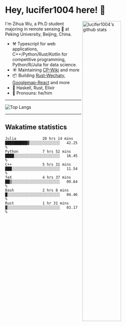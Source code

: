 # Hey, lucifer1004 here! :wave:

<img width="50%" align="right" alt="lucifer1004's github stats" src="https://github-readme-stats.vercel.app/api?username=lucifer1004&show_icons=true">

I'm Zihua Wu, a Ph.D student majoring in remote sensing :satellite: at Peking University, Beijing, China.

- :hammer_and_pick: Typescript for web applications, C++/Python/Rust/Kotlin for competitive programming, Python/R/Julia for data science.
- :sunny: Maintaining [CP-Wiki](https://cp-wiki.vercel.app) and more 
- :package: Building [Rust-Wechaty](https://github.com/wechaty/rust-wechaty), [Googlemap-React](https://github.com/googlemap-react/googlemap-react) and more
- :seedling: Haskell, Rust, Elixir
- :man: Pronouns: he/him

---

![Top Langs](https://github-readme-stats.vercel.app/api/top-langs/?username=lucifer1004&layout=compact)

---

## Wakatime statistics

<!--START_SECTION:waka-->

```text
Julia            20 hrs 14 mins  ██████████▓░░░░░░░░░░░░░░   42.25 %
Python           7 hrs 52 mins   ████░░░░░░░░░░░░░░░░░░░░░   16.45 %
C++              5 hrs 31 mins   ███░░░░░░░░░░░░░░░░░░░░░░   11.54 %
TeX              4 hrs 37 mins   ██▒░░░░░░░░░░░░░░░░░░░░░░   09.64 %
Bash             2 hrs 8 mins    █░░░░░░░░░░░░░░░░░░░░░░░░   04.46 %
Rust             1 hr 31 mins    ▓░░░░░░░░░░░░░░░░░░░░░░░░   03.17 %
```

<!--END_SECTION:waka-->
